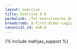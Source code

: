 ```yaml
---
layout: exercise
title: Exercise 8.8
permalink: /fol-exercises/ex_8/
breadcrumb: 8-First-Order-Logic
canonical_id: ex8.8
---
```


{% include mathjax_support %}

